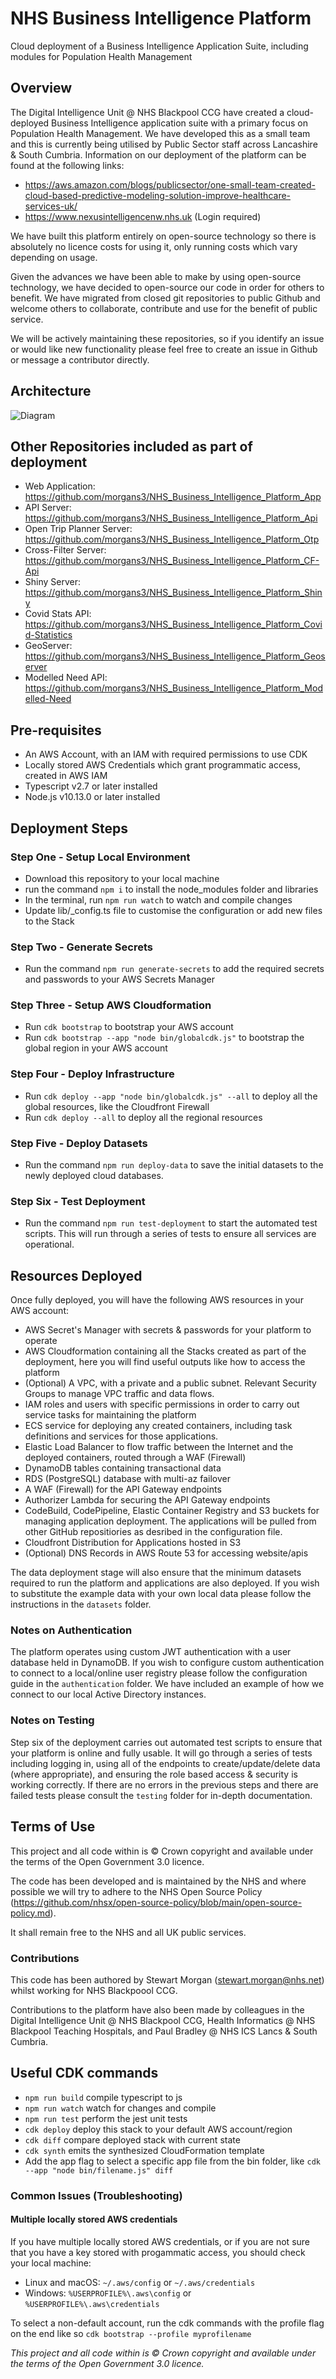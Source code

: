 # NHS Business Intelligence Platform

Cloud deployment of a Business Intelligence Application Suite, including modules for Population Health Management

## Overview

The Digital Intelligence Unit @ NHS Blackpool CCG have created a cloud-deployed Business Intelligence application suite with a primary focus on Population Health Management. We have developed this as a small team and this is currently being utilised by Public Sector staff across Lancashire & South Cumbria. Information on our deployment of the platform can be found at the following links:

- <https://aws.amazon.com/blogs/publicsector/one-small-team-created-cloud-based-predictive-modeling-solution-improve-healthcare-services-uk/>
- <https://www.nexusintelligencenw.nhs.uk> (Login required)

We have built this platform entirely on open-source technology so there is absolutely no licence costs for using it, only running costs which vary depending on usage.

Given the advances we have been able to make by using open-source technology, we have decided to open-source our code in order for others to benefit. We have migrated from closed git repositories to public Github and welcome others to collaborate, contribute and use for the benefit of public service.

We will be actively maintaining these repositories, so if you identify an issue or would like new functionality please feel free to create an issue in Github or message a contributor directly.

## Architecture

![Diagram](Platform_Design.png)

## Other Repositories included as part of deployment

- Web Application: <https://github.com/morgans3/NHS_Business_Intelligence_Platform_App>
- API Server: <https://github.com/morgans3/NHS_Business_Intelligence_Platform_Api>
- Open Trip Planner Server: <https://github.com/morgans3/NHS_Business_Intelligence_Platform_Otp>
- Cross-Filter Server: <https://github.com/morgans3/NHS_Business_Intelligence_Platform_CF-Api>
- Shiny Server: <https://github.com/morgans3/NHS_Business_Intelligence_Platform_Shiny>
- Covid Stats API: <https://github.com/morgans3/NHS_Business_Intelligence_Platform_Covid-Statistics>
- GeoServer: <https://github.com/morgans3/NHS_Business_Intelligence_Platform_Geoserver>
- Modelled Need API: <https://github.com/morgans3/NHS_Business_Intelligence_Platform_Modelled-Need>

## Pre-requisites

- An AWS Account, with an IAM with required permissions to use CDK
- Locally stored AWS Credentials which grant programmatic access, created in AWS IAM
- Typescript v2.7 or later installed
- Node.js v10.13.0 or later installed

## Deployment Steps

### Step One - Setup Local Environment

- Download this repository to your local machine
- run the command `npm i` to install the node_modules folder and libraries
- In the terminal, run `npm run watch` to watch and compile changes
- Update lib/\_config.ts file to customise the configuration or add new files to the Stack

### Step Two - Generate Secrets

- Run the command `npm run generate-secrets` to add the required secrets and passwords to your AWS Secrets Manager

### Step Three - Setup AWS Cloudformation

- Run `cdk bootstrap` to bootstrap your AWS account
- Run `cdk bootstrap --app "node bin/globalcdk.js"` to bootstrap the global region in your AWS account

### Step Four - Deploy Infrastructure

- Run `cdk deploy --app "node bin/globalcdk.js" --all` to deploy all the global resources, like the Cloudfront Firewall
- Run `cdk deploy --all` to deploy all the regional resources

### Step Five - Deploy Datasets

- Run the command `npm run deploy-data` to save the initial datasets to the newly deployed cloud databases.

### Step Six - Test Deployment

- Run the command `npm run test-deployment` to start the automated test scripts. This will run through a series of tests to ensure all services are operational.

## Resources Deployed

Once fully deployed, you will have the following AWS resources in your AWS account:

- AWS Secret's Manager with secrets & passwords for your platform to operate
- AWS Cloudformation containing all the Stacks created as part of the deployment, here you will find useful outputs like how to access the platform
- (Optional) A VPC, with a private and a public subnet. Relevant Security Groups to manage VPC traffic and data flows.
- IAM roles and users with specific permissions in order to carry out service tasks for maintaining the platform
- ECS service for deploying any created containers, including task definitions and services for those applications.
- Elastic Load Balancer to flow traffic between the Internet and the deployed containers, routed through a WAF (Firewall)
- DynamoDB tables containing transactional data
- RDS (PostgreSQL) database with multi-az failover
- A WAF (Firewall) for the API Gateway endpoints
- Authorizer Lambda for securing the API Gateway endpoints
- CodeBuild, CodePipeline, Elastic Container Registry and S3 buckets for managing application deployment. The applications will be pulled from other GitHub repositiories as desribed in the configuration file.
- Cloudfront Distribution for Applications hosted in S3
- (Optional) DNS Records in AWS Route 53 for accessing website/apis

The data deployment stage will also ensure that the minimum datasets required to run the platform and applications are also deployed. If you wish to substitute the example data with your own local data please follow the instructions in the `datasets` folder.

### Notes on Authentication

The platform operates using custom JWT authentication with a user database held in DynamoDB. If you wish to configure custom authentication to connect to a local/online user registry please follow the configuration guide in the `authentication` folder. We have included an example of how we connect to our local Active Directory instances.

### Notes on Testing

Step six of the deployment carries out automated test scripts to ensure that your platform is online and fully usable. It will go through a series of tests including logging in, using all of the endpoints to create/update/delete data (where appropriate), and ensuring the role based access & security is working correctly. If there are no errors in the previous steps and there are failed tests please consult the `testing` folder for in-depth documentation.

## Terms of Use

This project and all code within is © Crown copyright and available under the terms of the Open Government 3.0 licence.

The code has been developed and is maintained by the NHS and where possible we will try to adhere to the NHS Open Source Policy (<https://github.com/nhsx/open-source-policy/blob/main/open-source-policy.md>).

It shall remain free to the NHS and all UK public services.

### Contributions

This code has been authored by Stewart Morgan (stewart.morgan@nhs.net) whilst working for NHS Blackpoool CCG.

Contributions to the platform have also been made by colleagues in the Digital Intelligence Unit @ NHS Blackpool CCG, Health Informatics @ NHS Blackpool Teaching Hospitals, and Paul Bradley @ NHS ICS Lancs & South Cumbria.

## Useful CDK commands

- `npm run build` compile typescript to js
- `npm run watch` watch for changes and compile
- `npm run test` perform the jest unit tests
- `cdk deploy` deploy this stack to your default AWS account/region
- `cdk diff` compare deployed stack with current state
- `cdk synth` emits the synthesized CloudFormation template
- Add the app flag to select a specific app file from the bin folder, like `cdk --app "node bin/filename.js" diff`

### Common Issues (Troubleshooting)

#### Multiple locally stored AWS credentials

If you have multiple locally stored AWS credentials, or if you are not sure that you have a key stored with progammatic access, you should check your local machine:

- Linux and macOS: `~/.aws/config` or `~/.aws/credentials`
- Windows: `%USERPROFILE%\.aws\config` or `%USERPROFILE%\.aws\credentials`

To select a non-default account, run the cdk commands with the profile flag on the end like so `cdk bootstrap --profile myprofilename`

_This project and all code within is © Crown copyright and available under the terms of the Open Government 3.0 licence._
